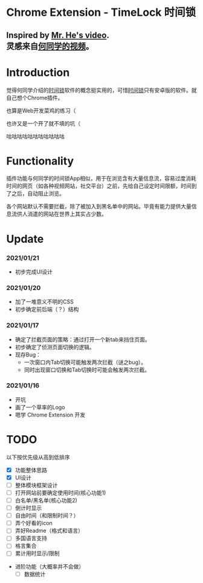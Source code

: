 Chrome Extension - TimeLock 时间锁
=====
Inspired by [Mr. He's video][mr_he_video].  
灵感来自[何同学的视频][mr_he_video]。
-----

# Introduction

觉得何同学介绍的[时间锁][mr_he_app]软件的概念挺实用的，可惜[时间锁][mr_he_app]只有安卓版的软件。就自己想个Chrome插件。

也算是Web开发菜鸡的练习（

也许又是一个开了就不填的坑（

咕咕咕咕咕咕咕咕咕咕咕

# Functionality

插件功能与何同学的时间锁App相似，用于在浏览含有大量信息流，容易过度消耗时间的网页（如各种视频网站，社交平台）之前，先给自己设定时间限额，时间到了之后，自动阻止浏览。

各个网站默认不需要拦截，除了被加入到黑名单中的网站。毕竟有能力提供大量信息流供人消遣的网站在世界上其实占少数。

# Update

### 2021/01/21
- 初步完成UI设计

### 2021/01/20
- 加了一堆意义不明的CSS
- 初步确定前后端（？）结构

### 2021/01/17
- 确定了拦截页面的策略：通过打开一个新tab来挡住页面。
- 初步确定了侦测页面切换的逻辑。
- 现存Bug：
  - 一次窗口内Tab切换可能触发两次拦截（谜之bug）。
  - 同时出现窗口切换和Tab切换时可能会触发两次拦截。

### 2021/01/16
- 开坑
- 画了一个草率的Logo
- 嗯学 Chrome Extension 开发

# TODO

以下按优先级从高到低排序
- [x] 功能整体思路
- [x] UI设计
- [ ] 整体模块框架设计
- [ ] 打开网站前要确定使用时间(核心功能1)
- [ ] 白名单/黑名单(核心功能2)
- [ ] 倒计时显示
- [ ] 自由时间（和限制时间？）
- [ ] 弄个好看的icon
- [ ] 弄好Readme（格式和语言）
- [ ] 多国语言支持
- [ ] 格言集合
- [ ] 累计用时显示/限制
- 进阶功能（大概率并不会做）
  - [ ] 数据统计

[mr_he_video]: https://www.bilibili.com/video/BV1ev411x7en
[mr_he_app]: http://download.yitangyx.cn/test/student-he/new.html?202001
